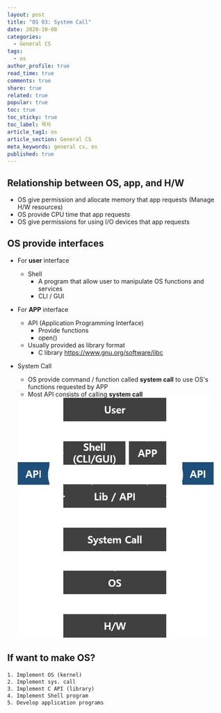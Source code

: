 ```yaml
---
layout: post
title: "OS 03: System Call"
date: 2020-10-08
categories:
  - General CS
tags:
  - os
author_profile: true
read_time: true
comments: true
share: true
related: true
popular: true
toc: true
toc_sticky: true
toc_label: 목차
article_tag1: os
article_section: General CS
meta_keywords: general cs, os
published: true
---
```


## Relationship between OS, app, and H/W

* OS give permission and allocate memory that app requests (Manage H/W resources)
* OS provide CPU time that app requests 
* OS give permissions for using I/O devices that app requests

## OS provide interfaces

* For **user** interface
    - Shell
        + A program that allow user to manipulate OS functions and services
        + CLI / GUI

* For **APP** interface
    - API (Application Programming Interface)
        + Provide functions
        + open()
    - Usually provided as library format
        + C library <https://www.gnu.org/software/libc>

* System Call
    - OS provide command / function called **system call** to use OS's functions requested by APP
    - Most API consists of calling **system call**

    <img src="/assets/images/os/os007.png">

## If want to make OS?

    1. Implement OS (kernel)
    2. Implement sys. call
    3. Implement C API (library)
    4. Implement Shell program
    5. Develop application programs
